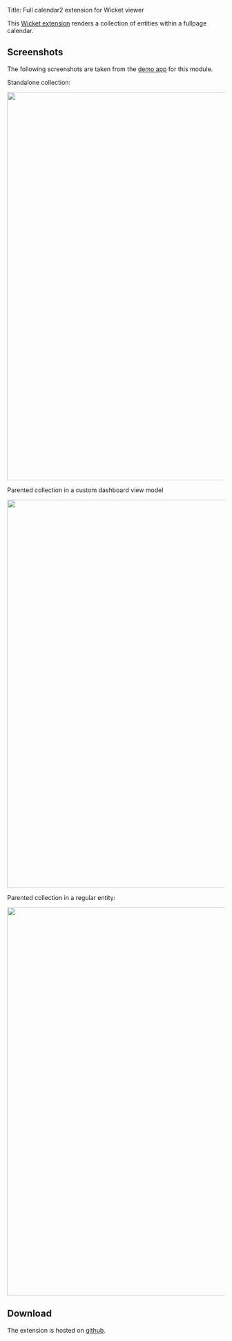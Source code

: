 Title: Full calendar2 extension for Wicket viewer

This [Wicket extension](https://github.com/isisaddons/isis-wicket-fullcalendar2) renders a collection of entities within a fullpage calendar. 

## Screenshots

The following screenshots are taken from the [demo app](https://github.com/isisaddons/isis-wicket-fullcalendar2/tree/master/zzzdemo) for this module.

Standalone collection:

<img src="https://raw.githubusercontent.com/isisaddons/isis-wicket-fullcalendar2/master/images/standalone-collection.png" style="width: 900px;"/>


Parented collection in a custom dashboard view model

<img src="https://raw.githubusercontent.com/isisaddons/isis-wicket-fullcalendar2/master/images/dashboard.png" style="width: 900px;"/>


Parented collection in a regular entity:

<img src="https://raw.githubusercontent.com/isisaddons/isis-wicket-fullcalendar2/master/images/parented-collection.png" style="width: 900px;"/>
  
  
## Download

The extension is hosted on [github](https://github.com/isisaddons/isis-wicket-fullcalendar2).

